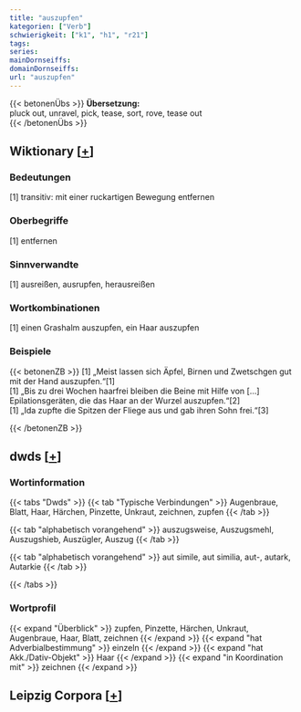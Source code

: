 ```yaml
---
title: "auszupfen"
kategorien: ["Verb"]
schwierigkeit: ["k1", "h1", "r21"]
tags:
series:
mainDornseiffs:
domainDornseiffs:
url: "auszupfen"
---
```


{{< betonenÜbs >}}
**Übersetzung:**  
pluck out, unravel, pick, tease, sort, rove, tease out  
{{< /betonenÜbs >}}

## Wiktionary [[+](https://de.wiktionary.org/wiki/auszupfen)]

### Bedeutungen
[1] transitiv: mit einer ruckartigen Bewegung entfernen  

### Oberbegriffe
[1] entfernen  

### Sinnverwandte
[1] ausreißen, ausrupfen, herausreißen  

### Wortkombinationen
[1] einen Grashalm auszupfen, ein Haar auszupfen  

### Beispiele
{{< betonenZB >}}
[1] „Meist lassen sich Äpfel, Birnen und Zwetschgen gut mit der Hand auszupfen.“[1]  
[1] „Bis zu drei Wochen haarfrei bleiben die Beine mit Hilfe von […] Epilationsgeräten, die das Haar an der Wurzel auszupfen.“[2]  
[1] „Ida zupfte die Spitzen der Fliege aus und gab ihren Sohn frei.“[3]  

{{< /betonenZB >}}


## dwds [[+](https://www.dwds.de/wb/auszupfen)]

### Wortinformation
{{< tabs "Dwds" >}}
{{< tab "Typische Verbindungen" >}}
Augenbraue, Blatt, Haar, Härchen, Pinzette, Unkraut, zeichnen, zupfen
{{< /tab >}}

{{< tab "alphabetisch vorangehend" >}}
auszugsweise, Auszugsmehl, Auszugshieb, Auszügler, Auszug
{{< /tab >}}

{{< tab "alphabetisch vorangehend" >}}
aut simile, aut similia, aut-, autark, Autarkie
{{< /tab >}}

{{< /tabs >}}

### Wortprofil
{{< expand "Überblick" >}} zupfen, Pinzette, Härchen, Unkraut, Augenbraue, Haar, Blatt, zeichnen {{< /expand >}}
{{< expand "hat Adverbialbestimmung" >}} einzeln {{< /expand >}}
{{< expand "hat Akk./Dativ-Objekt" >}} Haar {{< /expand >}}
{{< expand "in Koordination mit" >}} zeichnen {{< /expand >}}

## Leipzig Corpora [[+](https://corpora.uni-leipzig.de/en/res?word=auszupfen&corpusId=deu_newscrawl-public_2018)]

